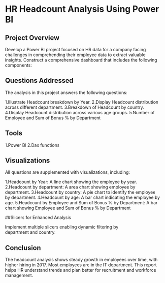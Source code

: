 # HR Headcount Analysis Using Power BI


## Project Overview

Develop a Power BI project focused on HR data for a company facing challenges in 
comprehending their employee data to extract valuable insights. 
Construct a comprehensive dashboard that includes the following components:

## Questions Addressed

The analysis in this project answers the following questions:

1.Illustrate Headcount breakdown by Year.
2.Display Headcount distribution across different department.
3.Breakdown of Headcount by country.
4.Display Headcount distribution across various age groups.
5.Number of Employee and Sum of Bonus % by Department

## Tools

1.Power BI
2.Dax functions

## Visualizations

All questions are supplemented with visualizations, including:

1.Headcount by Year: A line chart showing the employee by year.
2.Headcount by department: A area chart showing employee by department.
3.Headcount by country: A pie chart to identify the employee by department.
4.Headcount by age: A bar chart indicating the employee by age.
5.Headcount by Employee and Sum of Bonus % by Department: A bar chart showing Employee and Sum of Bonus % by Department

##Slicers for Enhanced Analysis

Implement multiple slicers enabling dynamic filtering by   
department and country.

## Conclusion

The headcount analysis shows steady growth in employees over time, with higher hiring in 2017. Most employees are in the IT department.
This report helps HR understand trends and plan better for recruitment and workforce management.


 
